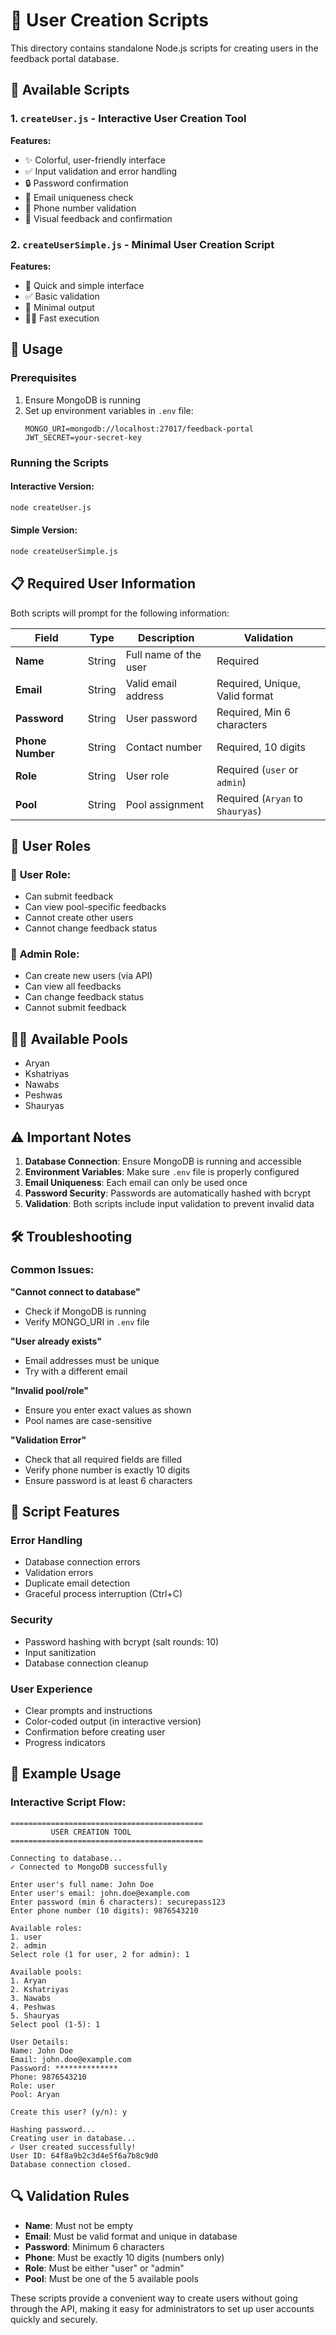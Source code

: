 # 👤 User Creation Scripts

This directory contains standalone Node.js scripts for creating users in the feedback portal database.

## 📁 Available Scripts

### 1. `createUser.js` - Interactive User Creation Tool
**Features:**
- ✨ Colorful, user-friendly interface
- ✅ Input validation and error handling
- 🔒 Password confirmation
- 📧 Email uniqueness check
- 📱 Phone number validation
- 🎨 Visual feedback and confirmation

### 2. `createUserSimple.js` - Minimal User Creation Script
**Features:**
- 🚀 Quick and simple interface
- ✅ Basic validation
- 📝 Minimal output
- 🏃‍♂️ Fast execution

## 🚀 Usage

### Prerequisites
1. Ensure MongoDB is running
2. Set up environment variables in `.env` file:
   ```env
   MONGO_URI=mongodb://localhost:27017/feedback-portal
   JWT_SECRET=your-secret-key
   ```

### Running the Scripts

#### Interactive Version:
```bash
node createUser.js
```

#### Simple Version:
```bash
node createUserSimple.js
```

## 📋 Required User Information

Both scripts will prompt for the following information:

| Field | Type | Description | Validation |
|-------|------|-------------|------------|
| **Name** | String | Full name of the user | Required |
| **Email** | String | Valid email address | Required, Unique, Valid format |
| **Password** | String | User password | Required, Min 6 characters |
| **Phone Number** | String | Contact number | Required, 10 digits |
| **Role** | String | User role | Required (`user` or `admin`) |
| **Pool** | String | Pool assignment | Required (`Aryan` to `Shauryas`) |

## 🎯 User Roles

### 👤 **User Role:**
- Can submit feedback
- Can view pool-specific feedbacks
- Cannot create other users
- Cannot change feedback status

### 🔧 **Admin Role:**
- Can create new users (via API)
- Can view all feedbacks
- Can change feedback status
- Cannot submit feedback

## 🏊‍♂️ Available Pools

- Aryan
- Kshatriyas  
- Nawabs
- Peshwas
- Shauryas

## ⚠️ Important Notes

1. **Database Connection**: Ensure MongoDB is running and accessible
2. **Environment Variables**: Make sure `.env` file is properly configured
3. **Email Uniqueness**: Each email can only be used once
4. **Password Security**: Passwords are automatically hashed with bcrypt
5. **Validation**: Both scripts include input validation to prevent invalid data

## 🛠️ Troubleshooting

### Common Issues:

**"Cannot connect to database"**
- Check if MongoDB is running
- Verify MONGO_URI in `.env` file

**"User already exists"**
- Email addresses must be unique
- Try with a different email

**"Invalid pool/role"**
- Ensure you enter exact values as shown
- Pool names are case-sensitive

**"Validation Error"**
- Check that all required fields are filled
- Verify phone number is exactly 10 digits
- Ensure password is at least 6 characters

## 🔧 Script Features

### Error Handling
- Database connection errors
- Validation errors
- Duplicate email detection
- Graceful process interruption (Ctrl+C)

### Security
- Password hashing with bcrypt (salt rounds: 10)
- Input sanitization
- Database connection cleanup

### User Experience
- Clear prompts and instructions
- Color-coded output (in interactive version)
- Confirmation before creating user
- Progress indicators

## 📝 Example Usage

### Interactive Script Flow:
```
===========================================
         USER CREATION TOOL
===========================================

Connecting to database...
✓ Connected to MongoDB successfully

Enter user's full name: John Doe
Enter user's email: john.doe@example.com
Enter password (min 6 characters): securepass123
Enter phone number (10 digits): 9876543210

Available roles:
1. user
2. admin
Select role (1 for user, 2 for admin): 1

Available pools:
1. Aryan
2. Kshatriyas
3. Nawabs
4. Peshwas
5. Shauryas
Select pool (1-5): 1

User Details:
Name: John Doe
Email: john.doe@example.com
Password: **************
Phone: 9876543210
Role: user
Pool: Aryan

Create this user? (y/n): y

Hashing password...
Creating user in database...
✓ User created successfully!
User ID: 64f8a9b2c3d4e5f6a7b8c9d0
Database connection closed.
```

## 🔍 Validation Rules

- **Name**: Must not be empty
- **Email**: Must be valid format and unique in database  
- **Password**: Minimum 6 characters
- **Phone**: Must be exactly 10 digits (numbers only)
- **Role**: Must be either "user" or "admin"
- **Pool**: Must be one of the 5 available pools

These scripts provide a convenient way to create users without going through the API, making it easy for administrators to set up user accounts quickly and securely.
